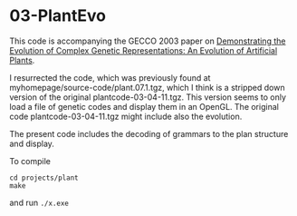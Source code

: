 # 03-PlantEvo

This code is accompanying the GECCO 2003 paper on
[Demonstrating the Evolution of Complex Genetic Representations: An Evolution of Artificial Plants](https://argmin.lis.tu-berlin.de/papers/03-toussaint-GECCOb.p\df).

I resurrected the code, which was previously found at
myhomepage/source-code/plant.07.1.tgz, which I think is a stripped
down version of the original plantcode-03-04-11.tgz. This version
seems to only load a file of genetic codes and display them in an
OpenGL. The original code plantcode-03-04-11.tgz might include also
the evolution.

The present code includes the decoding of grammars to the plan
structure and display.

To compile
```
cd projects/plant
make
```
and run `./x.exe`
